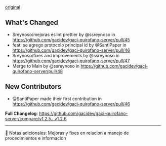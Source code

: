[original](https://github.com/gacidev/gaci-quirofano-server/releases/tag/v1.2.6)

## What's Changed
* Sreynoso/mejoras eslint prettier by @ssreynoso in https://github.com/gacidev/gaci-quirofano-server/pull/45
* feat: se agrego protocolo principal id by @SantiPaper in https://github.com/gacidev/gaci-quirofano-server/pull/46
* Sreynoso/fixes and improvements by @ssreynoso in https://github.com/gacidev/gaci-quirofano-server/pull/47
* Merge to Main by @ssreynoso in https://github.com/gacidev/gaci-quirofano-server/pull/48

## New Contributors
* @SantiPaper made their first contribution in https://github.com/gacidev/gaci-quirofano-server/pull/46

**Full Changelog**: https://github.com/gacidev/gaci-quirofano-server/compare/v1.2.5...v1.2.6

---

📝 Notas adicionales:
Mejoras y fixes en relacion a manejo de procedimientos e informacion